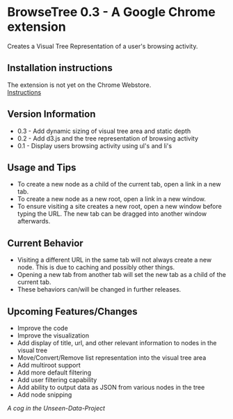 # BrowseTree 0.3 - A Google Chrome extension

Creates a Visual Tree Representation of a user's browsing activity.

## Installation instructions
The extension is not yet on the Chrome Webstore.<br>
[Instructions](http://developer.chrome.com/extensions/getstarted.html#unpacked "Installation Instructions")

## Version Information
+ 0.3 - Add dynamic sizing of visual tree area and static depth
+ 0.2 - Add d3.js and the tree representation of browsing activity
+ 0.1 - Display users browsing activity using ul's and li's

## Usage and Tips
+ To create a new node as a child of the current tab, open a link in a new tab.
+ To create a new node as a new root, open a link in a new window.
+ To ensure visiting a site creates a new root, open a new window before typing the URL. The new tab can be dragged into another window afterwards.

## Current Behavior
+ Visiting a different URL in the same tab will not always create a new node. This is due to caching and possibly other things.
+ Opening a new tab from another tab will set the new tab as a child of the current tab.
+ These behaviors can/will be changed in further releases.

## Upcoming Features/Changes
+ Improve the code
+ Improve the visualization
+ Add display of title, url, and other relevant information to nodes in the visual tree
+ Move/Convert/Remove list representation into the visual tree area
+ Add multiroot support
+ Add more default filtering
+ Add user filtering capability
+ Add ability to output data as JSON from various nodes in the tree
+ Add node snipping

*A cog in the Unseen-Data-Project*
